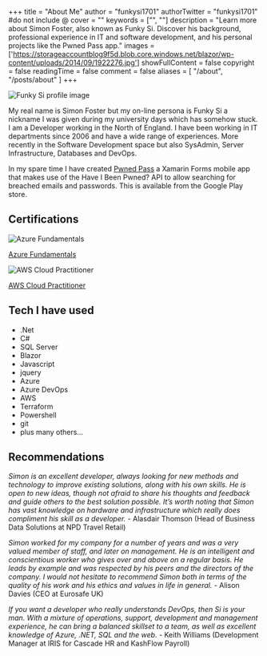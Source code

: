 +++
title = "About Me"
author = "funkysi1701"
authorTwitter = "funkysi1701" #do not include @
cover = ""
keywords = ["", ""]
description = "Learn more about Simon Foster, also known as Funky Si. Discover his background, professional experience in IT and software development, and his personal projects like the Pwned Pass app."
images = ['https://storageaccountblog9f5d.blob.core.windows.net/blazor/wp-content/uploads/2014/09/1922276.jpg']
showFullContent = false
copyright = false
readingTime = false
comment = false
aliases = [
    "/about",
    "/posts/about"
]
+++

![Funky Si profile image](https://storageaccountblog9f5d.blob.core.windows.net/blazor/wp-content/uploads/2014/09/1922276.jpg?height=150px#float-start)

My real name is Simon Foster but my on-line persona is Funky Si a nickname I was given during my university days which has somehow stuck. I am a Developer working in the North of England. I have been working in IT departments since 2006 and have a wide range of experiences. More recently in the Software Development space but also SysAdmin, Server Infrastructure, Databases and DevOps.

In my spare time I have created <a href="/pwned-pass">Pwned Pass</a> a Xamarin Forms mobile app that makes use of the Have I Been Pwned? API to allow searching for breached emails and passwords. This is available from the Google Play store.

## Certifications

![Azure Fundamentals](/images/azure.png?width=150px)

[Azure Fundamentals](https://www.credly.com/badges/adacf718-d696-4254-a68d-5b32f720ac78/public_url)

![AWS Cloud Practitioner](/images/awscp.png?width=150px)

[AWS Cloud Practitioner](https://www.credly.com/badges/3aab54c8-a109-4018-bcad-dbe0d6a1fc0c/public_url)

## Tech I have used

- .Net
- C#
- SQL Server
- Blazor
- Javascript
- jquery
- Azure
- Azure DevOps
- AWS
- Terraform
- Powershell
- git
- plus many others...

## Recommendations

*Simon is an excellent developer, always looking for new methods and technology to improve existing solutions, along with his own skills. He is open to new ideas, though not afraid to share his thoughts and feedback and guide others to the best solution possible. It’s worth noting that Simon has vast knowledge on hardware and infrastructure which really does compliment his skill as a developer.* - Alasdair Thomson (Head of Business Data Solutions at NPD Travel Retail)

*Simon worked for my company for a number of years and was a very valued member of staff, and later on management. He is an intelligent and conscientious worker who gives over and above on a regular basis. He leads by example and was respected by his peers and the directors of the company. I would not hesitate to recommend Simon both in terms of the quality of his work and his ethics and values in life in general.* - Alison Davies (CEO at Eurosafe UK)

*If you want a developer who really understands DevOps, then Si is your man. With a mixture of operations, support, development and management experience, he can bring a balanced skillset to a team, as well as excellent knowledge of Azure, .NET, SQL and the web.* - Keith Williams (Development Manager at IRIS for Cascade HR and KashFlow Payroll)
